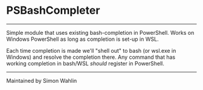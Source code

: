 # PSBashCompleter

---

Simple module that uses existing bash-completion in PowerShell. Works on Windows PowerShell as long as completion is set-up in WSL.

Each time completion is made we'll "shell out" to bash (or wsl.exe in Windows) and resolve the completion there. Any command that has working completion in bash/WSL *should* register in PowerShell.

---
Maintained by Simon Wahlin
